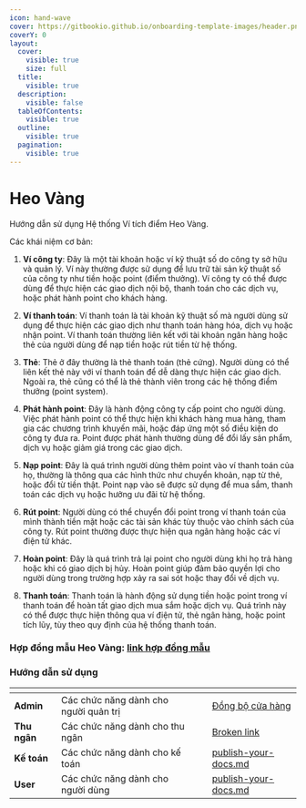 ```yaml
---
icon: hand-wave
cover: https://gitbookio.github.io/onboarding-template-images/header.png
coverY: 0
layout:
  cover:
    visible: true
    size: full
  title:
    visible: true
  description:
    visible: false
  tableOfContents:
    visible: true
  outline:
    visible: true
  pagination:
    visible: true
---
```


# Heo Vàng

Hướng dẫn sử dụng Hệ thống Ví tích điểm Heo Vàng.

Các khái niệm cơ bản:

1.  **Ví công ty**: Đây là một tài khoản hoặc ví kỹ thuật số do công ty sở hữu và quản lý. Ví này thường được sử dụng để lưu trữ tài sản kỹ thuật số của công ty như tiền hoặc point (điểm thưởng). Ví công ty có thể được dùng để thực hiện các giao dịch nội bộ, thanh toán cho các dịch vụ, hoặc phát hành point cho khách hàng.

2.  **Ví thanh toán**: Ví thanh toán là tài khoản kỹ thuật số mà người dùng sử dụng để thực hiện các giao dịch như thanh toán hàng hóa, dịch vụ hoặc nhận point. Ví thanh toán thường liên kết với tài khoản ngân hàng hoặc thẻ của người dùng để nạp tiền hoặc rút tiền từ hệ thống.

3. **Thẻ**: Thẻ ở đây thường là thẻ thanh toán (thẻ cứng). Người dùng có thể liên kết thẻ này với ví thanh toán để dễ dàng thực hiện các giao dịch. Ngoài ra, thẻ cũng có thể là thẻ thành viên trong các hệ thống điểm thưởng (point system).

4. **Phát hành point**: Đây là hành động công ty cấp point cho người dùng. Việc phát hành point có thể thực hiện khi khách hàng mua hàng, tham gia các chương trình khuyến mãi, hoặc đáp ứng một số điều kiện do công ty đưa ra. Point được phát hành thường dùng để đổi lấy sản phẩm, dịch vụ hoặc giảm giá trong các giao dịch.

5. **Nạp point**: Đây là quá trình người dùng thêm point vào ví thanh toán của họ, thường là thông qua các hình thức như chuyển khoản, nạp từ thẻ, hoặc đổi từ tiền thật. Point nạp vào sẽ được sử dụng để mua sắm, thanh toán các dịch vụ hoặc hưởng ưu đãi từ hệ thống.

6. **Rút point**: Người dùng có thể chuyển đổi point trong ví thanh toán của mình thành tiền mặt hoặc các tài sản khác tùy thuộc vào chính sách của công ty. Rút point thường được thực hiện qua ngân hàng hoặc các ví điện tử khác.

7. **Hoàn point**: Đây là quá trình trả lại point cho người dùng khi họ trả hàng hoặc khi có giao dịch bị hủy. Hoàn point giúp đảm bảo quyền lợi cho người dùng trong trường hợp xảy ra sai sót hoặc thay đổi về dịch vụ.

8. **Thanh toán**: Thanh toán là hành động sử dụng tiền hoặc point trong ví thanh toán để hoàn tất giao dịch mua sắm hoặc dịch vụ. Quá trình này có thể được thực hiện thông qua ví điện tử, thẻ ngân hàng, hoặc point tích lũy, tùy theo quy định của hệ thống thanh toán.

### **Hợp đồng mẫu Heo Vàng**: [link hợp đồng mẫu](https://docs.google.com/document/d/1_OJhK0BAhi8Mbo_s0DGLg8qqtxOl6x9o/edit)

### Hướng dẫn sử dụng

<table data-view="cards"><thead><tr><th></th><th></th><th data-hidden data-card-cover data-type="files"></th><th data-hidden></th><th data-hidden data-card-target data-type="content-ref"></th></tr></thead><tbody><tr><td><strong>Admin</strong></td><td>Các chức năng dành cho người quản trị</td><td></td><td></td><td><a href="admin/dongbocuahang.md">Đồng bộ cửa hàng</a></td></tr><tr><td><strong>Thu ngân</strong></td><td>Các chức năng dành cho thu ngân</td><td></td><td></td><td><a href="cashier/baocaogd.md">Broken link</a></td></tr><tr><td><strong>Kế toán</strong></td><td>Các chức năng dành cho kế toán</td><td></td><td></td><td><a href="accountant">publish-your-docs.md</a></td></tr><tr><td><strong>User</strong></td><td>Các chức năng dành cho người dùng</td><td></td><td></td><td><a href="user/dangky.md">publish-your-docs.md</a></td></tr></tbody></table>
